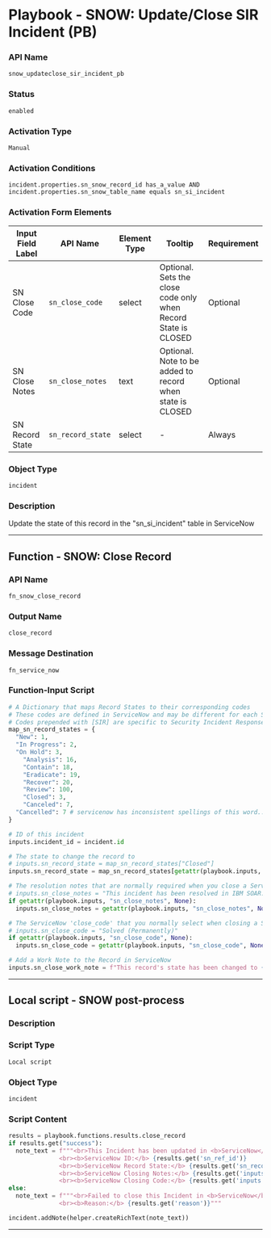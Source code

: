 <!--
    DO NOT MANUALLY EDIT THIS FILE
    THIS FILE IS AUTOMATICALLY GENERATED WITH resilient-sdk codegen
    Generated with resilient-sdk v52.0.0.0.1010
-->

# Playbook - SNOW: Update/Close SIR Incident (PB)

### API Name
`snow_updateclose_sir_incident_pb`

### Status
`enabled`

### Activation Type
`Manual`

### Activation Conditions
`incident.properties.sn_snow_record_id has_a_value AND incident.properties.sn_snow_table_name equals sn_si_incident`

### Activation Form Elements
| Input Field Label | API Name | Element Type | Tooltip | Requirement |
| ----------------- | -------- | ------------ | ------- | ----------- |
| SN Close Code | `sn_close_code` | select | Optional. Sets the close code only when Record State is CLOSED | Optional |
| SN Close Notes | `sn_close_notes` | text | Optional. Note to be added to record when state is CLOSED | Optional |
| SN Record State | `sn_record_state` | select | - | Always |

### Object Type
`incident`

### Description
Update the state of this record in the "sn_si_incident" table in ServiceNow


---
## Function - SNOW: Close Record

### API Name
`fn_snow_close_record`

### Output Name
`close_record`

### Message Destination
`fn_service_now`

### Function-Input Script
```python
# A Dictionary that maps Record States to their corresponding codes
# These codes are defined in ServiceNow and may be different for each ServiceNow configuration
# Codes prepended with [SIR] are specific to Security Incident Response incidents
map_sn_record_states = {
  "New": 1,
  "In Progress": 2,
  "On Hold": 3,
	"Analysis": 16,
	"Contain": 18,
	"Eradicate": 19,
	"Recover": 20,
	"Review": 100,
	"Closed": 3,
	"Canceled": 7,
  "Cancelled": 7 # servicenow has inconsistent spellings of this word...
}

# ID of this incident
inputs.incident_id = incident.id

# The state to change the record to
# inputs.sn_record_state = map_sn_record_states["Closed"]
inputs.sn_record_state = map_sn_record_states[getattr(playbook.inputs, "sn_record_state", None)]

# The resolution notes that are normally required when you close a ServiceNow record
# inputs.sn_close_notes = "This incident has been resolved in IBM SOAR. No further action required"
if getattr(playbook.inputs, "sn_close_notes", None):
  inputs.sn_close_notes = getattr(playbook.inputs, "sn_close_notes", None)

# The ServiceNow 'close_code' that you normally select when closing a ServiceNow record
# inputs.sn_close_code = "Solved (Permanently)"
if getattr(playbook.inputs, "sn_close_code", None):
  inputs.sn_close_code = getattr(playbook.inputs, "sn_close_code", None)

# Add a Work Note to the Record in ServiceNow
inputs.sn_close_work_note = f"This record's state has been changed to {playbook.inputs.sn_record_state} by IBM SOAR"

```

---

## Local script - SNOW post-process

### Description


### Script Type
`Local script`

### Object Type
`incident`

### Script Content
```python
results = playbook.functions.results.close_record
if results.get("success"):
  note_text = f"""<br>This Incident has been updated in <b>ServiceNow</b>
              <br><b>ServiceNow ID:</b> {results.get('sn_ref_id')}
              <br><b>ServiceNow Record State:</b> {results.get('sn_record_state')}
              <br><b>ServiceNow Closing Notes:</b> {results.get('inputs', {}).get('sn_close_notes')}
              <br><b>ServiceNow Closing Code:</b> {results.get('inputs', {}).get('sn_close_code')}"""
else:
  note_text = f"""<br>Failed to close this Incident in <b>ServiceNow</b>
              <br><b>Reason:</b> {results.get('reason')}"""

incident.addNote(helper.createRichText(note_text))
```

---

